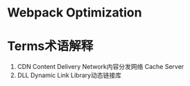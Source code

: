 # Webpack Optimization
# Terms术语解释
  1. CDN Content Delivery Network内容分发网络   Cache Server
  2. DLL Dynamic Link Library动态链接库